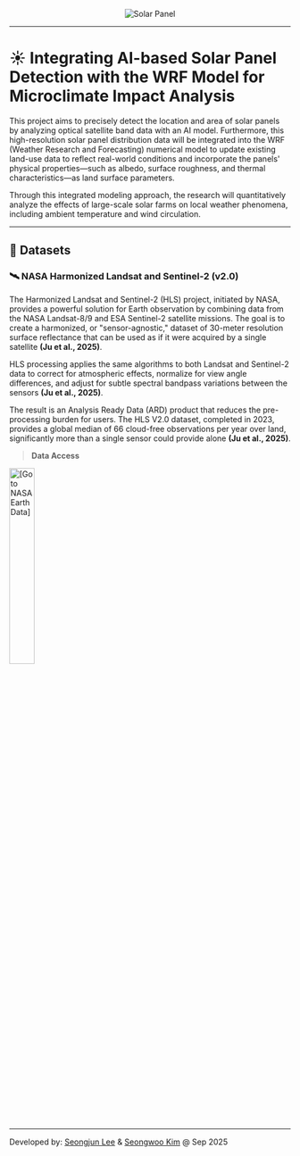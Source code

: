 <p align="center">
<img style="max-width:100%;"
src="https://hproofingpro.com/wp-content/uploads/2020/07/commercial-roof-replacement.jpeg"
alt="Solar Panel"/>
</p>

---

# ☀️  Integrating AI-based Solar Panel Detection with the WRF Model for Microclimate Impact Analysis
This project aims to precisely detect the location and area of solar panels by analyzing optical satellite band data with an AI model.
Furthermore, this high-resolution solar panel distribution data will be integrated into the WRF (Weather Research and Forecasting) numerical model to update existing land-use data to reflect real-world conditions and incorporate the panels' physical properties—such as albedo, surface roughness, and thermal characteristics—as land surface parameters.

Through this integrated modeling approach, the research will quantitatively analyze the effects of large-scale solar farms on local weather phenomena, including ambient temperature and wind circulation.

---

## 💾 Datasets
### 🛰️ NASA Harmonized Landsat and Sentinel-2 (v2.0)
The Harmonized Landsat and Sentinel-2 (HLS) project, initiated by NASA, provides a powerful solution for Earth observation by combining data from the NASA Landsat-8/9 and ESA Sentinel-2 satellite missions.
The goal is to create a harmonized, or "sensor-agnostic," dataset of 30-meter resolution surface reflectance that can be used as if it were acquired by a single satellite **(Ju et al., 2025)**.

HLS processing applies the same algorithms to both Landsat and Sentinel-2 data to correct for atmospheric effects, normalize for view angle differences, and adjust for subtle spectral bandpass variations between the sensors **(Ju et al., 2025)**.

The result is an Analysis Ready Data (ARD) product that reduces the pre-processing burden for users. The HLS V2.0 dataset, completed in 2023, provides a global median of 66 cloud-free observations per year over land, significantly more than a single sensor could provide alone **(Ju et al., 2025)**.

> **Data Access**

<a href="https://search.earthdata.nasa.gov/search?q=HLS">
  <img src="https://www.earthdata.nasa.gov/themes/custom/project/hds_earthdata/nasa-earthdata-logo.png" alt="[Go to NASA EarthData]" width="30%">
</a>

---

Developed by: [Seongjun Lee](mailto:seongjunlee4473@gmail.com?subject=Questions%20for%20GitHub%20projects) & [Seongwoo Kim](mailto:bugsson2003-pixel@gmail.com?subject=Questions%20for%20GitHub%20projects)  @ Sep 2025
